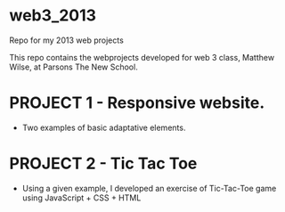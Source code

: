 web3_2013
=========

Repo for my 2013 web projects

This repo contains the webprojects developed for web 3 class, Matthew Wilse, at Parsons The New School.


PROJECT 1 - Responsive website. 
===============================
- Two examples of basic adaptative elements.

PROJECT 2 - Tic Tac Toe
========================
- Using a given example, I developed an exercise of Tic-Tac-Toe game using JavaScript + CSS + HTML
